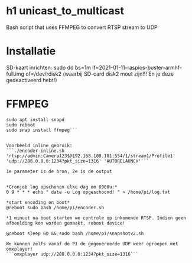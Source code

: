 # h1 unicast_to_multicast
Bash script that uses FFMPEG to convert RTSP stream to UDP




# Installatie
SD-kaart inrichten:
sudo dd bs=1m if=2021-01-11-raspios-buster-armhf-full.img of=/dev/rdisk2 (waarbij SD-card disk2 moet zijn!!! En je deze gedeactiveerd hebt!)

# FFMPEG
```sudo apt update
sudo apt install snapd
sudo reboot
sudo snap install ffmpeg```


Voorbeeld inline gebruik: 
```./encoder-inline.sh 'rtsp://admin:Camera123$@192.168.100.101:554/1/stream1/Profile1' 'udp://288.0.0.0:1234?pkt_size=1316' 'AUTORELAUNCH'```

1e parameter is de bron, 2e is de output


*Cronjob log opschonen elke dag om 0900u:*
0 9 * * * echo " date -u Log opgeschoond! " > /home/pi/log.txt

*start encoding on boot*
@reboot sudo bash /home/pi/encoder.sh

*1 minuut na boot starten we controle op inkomende RTSP. Indien geen afbeelding kon worden gemaakt, reboot device!

@reboot sleep 60 && sudo bash /home/pi/snapshotv2.sh

We kunnen zelfs vanaf de PI de gegenereerde UDP weer oproepen met omxplayer!
```omxplayer udp://288.0.0.0:1234?pkt_size=1316```
